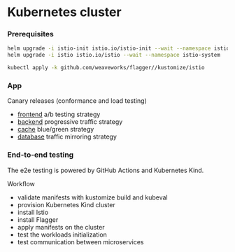 # Kubernetes cluster

### Prerequisites

```sh
helm upgrade -i istio-init istio.io/istio-init --wait --namespace istio-system
helm upgrade -i istio istio.io/istio --wait --namespace istio-system

kubectl apply -k github.com/weaveworks/flagger//kustomize/istio
```

### App

Canary releases (conformance and load testing)
* [frontend](frontend) a/b testing strategy
* [backend](backend) progressive traffic strategy
* [cache](cache) blue/green strategy
* [database](database) traffic mirroring strategy

### End-to-end testing

The e2e testing is powered by GitHub Actions and Kubernetes Kind.

Workflow
* validate manifests with kustomize build and kubeval
* provision Kubernetes Kind cluster
* install Istio
* install Flagger
* apply manifests on the cluster
* test the workloads initialization
* test communication between microservices
